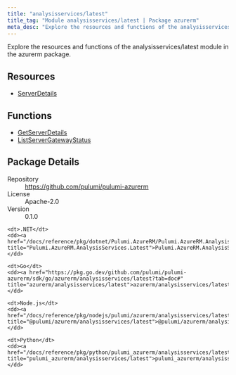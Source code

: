 ```yaml
---
title: "analysisservices/latest"
title_tag: "Module analysisservices/latest | Package azurerm"
meta_desc: "Explore the resources and functions of the analysisservices/latest module in the azurerm package."
---
```


<!-- WARNING: this file was generated by Pulumi Docs Generator. -->
<!-- Do not edit by hand unless you're certain you know what you are doing! -->

Explore the resources and functions of the analysisservices/latest module in the azurerm package.

<h2 id="resources">Resources</h2>
<ul class="api">
    <li><a href="serverdetails" title="ServerDetails"><span class="symbol resource"></span>ServerDetails</a></li>
</ul>

<h2 id="functions">Functions</h2>
<ul class="api">
    <li><a href="getserverdetails" title="GetServerDetails"><span class="symbol function"></span>GetServerDetails</a></li>
    <li><a href="listservergatewaystatus" title="ListServerGatewayStatus"><span class="symbol function"></span>ListServerGatewayStatus</a></li>
</ul>

<h2 id="package-details">Package Details</h2>
<dl class="package-details">
	<dt>Repository</dt>
	<dd><a href="https://github.com/pulumi/pulumi-azurerm">https://github.com/pulumi/pulumi-azurerm</a></dd>
	<dt>License</dt>
	<dd>Apache-2.0</dd>
	<dt>Version</dt>
	<dd>0.1.0</dd>
</dl>



<dl class="tabular">

    <dt>.NET</dt>
    <dd><a href="/docs/reference/pkg/dotnet/Pulumi.AzureRM/Pulumi.AzureRM.AnalysisServices.Latest.html" title="Pulumi.AzureRM.AnalysisServices.Latest">Pulumi.AzureRM.AnalysisServices.Latest</a></dd>

    <dt>Go</dt>
    <dd><a href="https://pkg.go.dev/github.com/pulumi/pulumi-azurerm/sdk/go/azurerm/analysisservices/latest?tab=doc#" title="azurerm/analysisservices/latest">azurerm/analysisservices/latest</a></dd>

    <dt>Node.js</dt>
    <dd><a href="/docs/reference/pkg/nodejs/pulumi/azurerm/analysisservices/latest/#" title="@pulumi/azurerm/analysisservices/latest">@pulumi/azurerm/analysisservices/latest</a></dd>

    <dt>Python</dt>
    <dd><a href="/docs/reference/pkg/python/pulumi_azurerm/analysisservices/latest" title="pulumi_azurerm/analysisservices/latest">pulumi_azurerm/analysisservices/latest</a></dd>

</dl>


